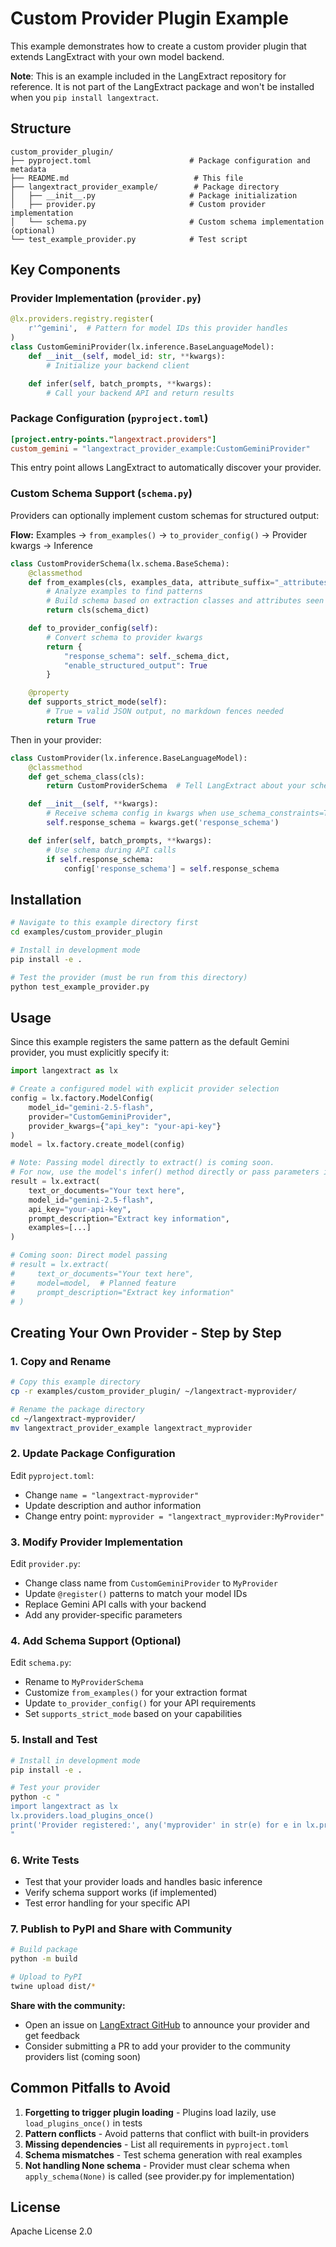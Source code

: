 # Custom Provider Plugin Example

This example demonstrates how to create a custom provider plugin that extends LangExtract with your own model backend.

**Note**: This is an example included in the LangExtract repository for reference. It is not part of the LangExtract package and won't be installed when you `pip install langextract`.

## Structure

```
custom_provider_plugin/
├── pyproject.toml                      # Package configuration and metadata
├── README.md                            # This file
├── langextract_provider_example/        # Package directory
│   ├── __init__.py                     # Package initialization
│   ├── provider.py                     # Custom provider implementation
│   └── schema.py                       # Custom schema implementation (optional)
└── test_example_provider.py            # Test script
```

## Key Components

### Provider Implementation (`provider.py`)

```python
@lx.providers.registry.register(
    r'^gemini',  # Pattern for model IDs this provider handles
)
class CustomGeminiProvider(lx.inference.BaseLanguageModel):
    def __init__(self, model_id: str, **kwargs):
        # Initialize your backend client

    def infer(self, batch_prompts, **kwargs):
        # Call your backend API and return results
```

### Package Configuration (`pyproject.toml`)

```toml
[project.entry-points."langextract.providers"]
custom_gemini = "langextract_provider_example:CustomGeminiProvider"
```

This entry point allows LangExtract to automatically discover your provider.

### Custom Schema Support (`schema.py`)

Providers can optionally implement custom schemas for structured output:

**Flow:** Examples → `from_examples()` → `to_provider_config()` → Provider kwargs → Inference

```python
class CustomProviderSchema(lx.schema.BaseSchema):
    @classmethod
    def from_examples(cls, examples_data, attribute_suffix="_attributes"):
        # Analyze examples to find patterns
        # Build schema based on extraction classes and attributes seen
        return cls(schema_dict)

    def to_provider_config(self):
        # Convert schema to provider kwargs
        return {
            "response_schema": self._schema_dict,
            "enable_structured_output": True
        }

    @property
    def supports_strict_mode(self):
        # True = valid JSON output, no markdown fences needed
        return True
```

Then in your provider:

```python
class CustomProvider(lx.inference.BaseLanguageModel):
    @classmethod
    def get_schema_class(cls):
        return CustomProviderSchema  # Tell LangExtract about your schema

    def __init__(self, **kwargs):
        # Receive schema config in kwargs when use_schema_constraints=True
        self.response_schema = kwargs.get('response_schema')

    def infer(self, batch_prompts, **kwargs):
        # Use schema during API calls
        if self.response_schema:
            config['response_schema'] = self.response_schema
```

## Installation

```bash
# Navigate to this example directory first
cd examples/custom_provider_plugin

# Install in development mode
pip install -e .

# Test the provider (must be run from this directory)
python test_example_provider.py
```

## Usage

Since this example registers the same pattern as the default Gemini provider, you must explicitly specify it:

```python
import langextract as lx

# Create a configured model with explicit provider selection
config = lx.factory.ModelConfig(
    model_id="gemini-2.5-flash",
    provider="CustomGeminiProvider",
    provider_kwargs={"api_key": "your-api-key"}
)
model = lx.factory.create_model(config)

# Note: Passing model directly to extract() is coming soon.
# For now, use the model's infer() method directly or pass parameters individually:
result = lx.extract(
    text_or_documents="Your text here",
    model_id="gemini-2.5-flash",
    api_key="your-api-key",
    prompt_description="Extract key information",
    examples=[...]
)

# Coming soon: Direct model passing
# result = lx.extract(
#     text_or_documents="Your text here",
#     model=model,  # Planned feature
#     prompt_description="Extract key information"
# )
```

## Creating Your Own Provider - Step by Step

### 1. Copy and Rename
```bash
# Copy this example directory
cp -r examples/custom_provider_plugin/ ~/langextract-myprovider/

# Rename the package directory
cd ~/langextract-myprovider/
mv langextract_provider_example langextract_myprovider
```

### 2. Update Package Configuration
Edit `pyproject.toml`:
- Change `name = "langextract-myprovider"`
- Update description and author information
- Change entry point: `myprovider = "langextract_myprovider:MyProvider"`

### 3. Modify Provider Implementation
Edit `provider.py`:
- Change class name from `CustomGeminiProvider` to `MyProvider`
- Update `@register()` patterns to match your model IDs
- Replace Gemini API calls with your backend
- Add any provider-specific parameters

### 4. Add Schema Support (Optional)
Edit `schema.py`:
- Rename to `MyProviderSchema`
- Customize `from_examples()` for your extraction format
- Update `to_provider_config()` for your API requirements
- Set `supports_strict_mode` based on your capabilities

### 5. Install and Test
```bash
# Install in development mode
pip install -e .

# Test your provider
python -c "
import langextract as lx
lx.providers.load_plugins_once()
print('Provider registered:', any('myprovider' in str(e) for e in lx.providers.registry.list_entries()))
"
```

### 6. Write Tests
- Test that your provider loads and handles basic inference
- Verify schema support works (if implemented)
- Test error handling for your specific API

### 7. Publish to PyPI and Share with Community
```bash
# Build package
python -m build

# Upload to PyPI
twine upload dist/*
```

**Share with the community:**
- Open an issue on [LangExtract GitHub](https://github.com/google/langextract/issues) to announce your provider and get feedback
- Consider submitting a PR to add your provider to the community providers list (coming soon)

## Common Pitfalls to Avoid

1. **Forgetting to trigger plugin loading** - Plugins load lazily, use `load_plugins_once()` in tests
2. **Pattern conflicts** - Avoid patterns that conflict with built-in providers
3. **Missing dependencies** - List all requirements in `pyproject.toml`
4. **Schema mismatches** - Test schema generation with real examples
5. **Not handling None schema** - Provider must clear schema when `apply_schema(None)` is called (see provider.py for implementation)

## License

Apache License 2.0

